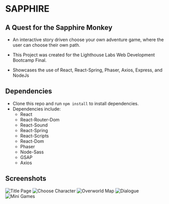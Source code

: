 # SAPPHIRE

## A Quest for the Sapphire Monkey

- An interactive story driven choose your own adventure game, where the user can choose their own path.

- This Project was created for the Lighthouse Labs Web Development Bootcamp Final.

- Showcases the use of React, React-Spring, Phaser, Axios, Express, and NodeJs

## Dependencies

- Clone this repo and run `npm install` to install dependencies.
- Dependencies include:
  - React
  - React-Router-Dom
  - React-Sound
  - React-Spring
  - React-Scripts
  - React-Dom
  - Phaser
  - Node-Sass
  - GSAP
  - Axios

## Screenshots

![Title Page](https://github.com/davemgj84/sapphire/blob/master/Docs/Titlepage.png?raw=true)
![Choose Character](https://github.com/davemgj84/sapphire/blob/master/Docs/ChooseCharacter.png?raw=true)
![Overworld Map](https://github.com/davemgj84/sapphire/blob/master/Docs/OverworldMap.png?raw=true)
![Dialogue]()
![Mini Games](https://github.com/davemgj84/sapphire/blob/master/Docs/MiniGame.png?raw=true)
